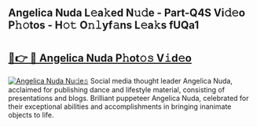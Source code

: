 ## Angelica Nuda L𝚎a𝚔ed N𝚞𝚍e - Part-Q4S Vi𝚍𝚎o P𝚑𝚘tos - H𝚘𝚝 O𝚗𝚕yf𝚊ns L𝚎a𝚔s fUQa1

# <h2><a href="http://kfclqb.oniu.top/?m=Angelica+Nuda">🔗👉 🔴 Angelica Nuda P𝚑ot𝚘𝚜 V𝚒d𝚎o</a></h2>

[![Angelica Nuda Nu𝚍e𝚜](https://i.imgur.com/0qMVB7G.gif)](http://kfclqb.oniu.top/?m=Angelica+Nuda)
Social media thought leader Angelica Nuda, acclaimed for publishing dance and lifestyle material, consisting of presentations and blogs. Brilliant puppeteer Angelica Nuda, celebrated for their exceptional abilities and accomplishments in bringing inanimate objects to life.  
